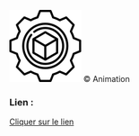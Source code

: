 ![Animation](./asset/icon.png)
 &copy; Animation 

 ### Lien :
[Cliquer sur le lien](https://anilcharif.github.io/Animation-css/)
